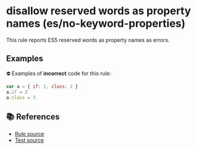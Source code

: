 # disallow reserved words as property names (es/no-keyword-properties)

This rule reports ES5 reserved words as property names as errors.

## Examples

⛔ Examples of **incorrect** code for this rule:

```js
var a = { if: 1, class: 2 }
a.if = 2
a.class = 3
```

## 📚 References

- [Rule source](../../lib/rules/no-keyword-properties.js)
- [Test source](../../tests/lib/rules/no-keyword-properties.js)
